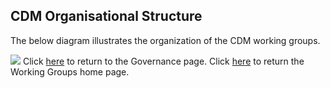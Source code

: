 ## CDM Organisational Structure

The below diagram illustrates the organization of the CDM working groups.

![](../.github/Group-Roles-Scope.png)
Click [here](governance.md) to return to the Governance page.
Click [here](working-groups.md) to return the Working Groups home page. 
